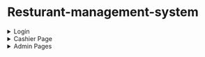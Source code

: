 # Resturant-management-system
<details>
  <summary>Login</summary>
  <img src="https://github.com/Abdallah-Hassan1/Restaurant-management-system/assets/91224794/58ad3379-dad8-41d1-8945-30eddd672e4c" />
</details>
<details>
  <summary>Cashier Page</summary>
  <img src="https://github.com/Abdallah-Hassan1/Restaurant-management-system/assets/91224794/6182955d-be24-4bd4-b917-f9b55ab52344" />
</details>
<details style="display: flex; flex-wrap: wrap;">
  <summary>Admin Pages</summary>
  <img src="https://github.com/Abdallah-Hassan1/Restaurant-management-system/assets/91224794/a9b420c6-4b3c-430c-bc76-b390a063c965" style="width: 50%;" />
  <img src="https://github.com/Abdallah-Hassan1/Restaurant-management-system/assets/91224794/aaa93c0d-05f0-4fb2-bfa3-f64b011513f8" style="width: 50%;" />
</details>
